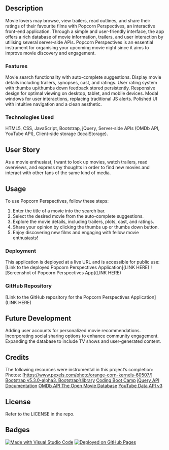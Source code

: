 ## Description
Movie lovers may browse, view trailers, read outlines, and share their ratings of their favourite films with Popcorn Perspectives, an interactive front-end application. Through a simple and user-friendly interface, the app offers a rich database of movie information, trailers, and user interaction by utilising several server-side APIs. Popcorn Perspectives is an essential instrument for organising your upcoming movie night since it aims to improve movie discovery and engagement.
### Features
Movie search functionality with auto-complete suggestions.
Display movie details including trailers, synopses, cast, and ratings.
User rating system with thumbs up/thumbs down feedback stored persistently.
Responsive design for optimal viewing on desktop, tablet, and mobile devices.
Modal windows for user interactions, replacing traditional JS alerts.
Polished UI with intuitive navigation and a clean aesthetic.
### Technologies Used
HTML5, CSS, JavaScript, Bootstrap, jQuery, Server-side APIs (OMDb API, YouTube API),
Client-side storage (localStorage).
## User Story
As a movie enthusiast, I want to look up movies, watch trailers, read overviews, and express my thoughts in order to find new movies and interact with other fans of the same kind of media.
## Usage
To use Popcorn Perspectives, follow these steps:
1. Enter the title of a movie into the search bar.
2. Select the desired movie from the auto-complete suggestions.
3. Explore the movie details, including trailers, plots, cast, and ratings.
4. Share your opinion by clicking the thumbs up or thumbs down button.
5. Enjoy discovering new films and engaging with fellow movie enthusiasts!
### Deployment
This application is deployed at a live URL and is accessible for public use:
[Link to the deployed Popcorn Perspectives Application](LINK HERE)
![Screenshot of Popcorn Perspectives App](LINK HERE)
### GitHub Repository
[Link to the GitHub repository for the Popcorn Perspectives Application](LINK HERE)
## Future Development
Adding user accounts for personalized movie recommendations.
Incorporating social sharing options to enhance community engagement.
Expanding the database to include TV shows and user-generated content.
## Credits
The following resources were instrumental in this project’s completion:
Photos:
[https://www.pexels.com/photo/orange-corn-kernels-60507/]
[Bootstrap v5.3.0-alpha3. Bootstrap’slibrary](https://getbootstrap.com)
[Coding Boot Camp](https://coding-boot-camp.github.io/full-stack/github/professional-readme-guide)
[jQuery API Documentation](https://api.jquery.com)
[OMDb API The Open Movie Database](http://www.omdbapi.com)
[YouTube Data API v3](https://developers.google.com/youtube/v3/docs/?apix=true)
## License
Refer to the LICENSE in the repo.
## Badges
[![Made with Visual Studio Code](https://img.shields.io/badge/Made%20with-Visual%20Studio%20Code-1f425f.svg)](https://code.visualstudio.com/)
[![Deployed on GitHub Pages](https://img.shields.io/badge/Deployed%20on-GitHub%20Pages-brightgreen)](https://pages.github.com/)

